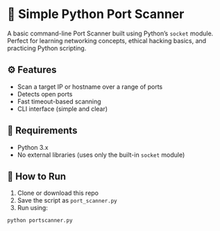 # 🔎 Simple Python Port Scanner

A basic command-line Port Scanner built using Python’s `socket` module.  
Perfect for learning networking concepts, ethical hacking basics, and practicing Python scripting.

## ⚙️ Features

- Scan a target IP or hostname over a range of ports
- Detects open ports
- Fast timeout-based scanning
- CLI interface (simple and clear)

## 🧰 Requirements

- Python 3.x
- No external libraries (uses only the built-in `socket` module)

## 🚀 How to Run

1. Clone or download this repo
2. Save the script as `port_scanner.py`
3. Run using:

```bash
python portscanner.py
